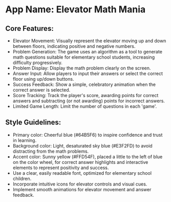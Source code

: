 # **App Name**: Elevator Math Mania

## Core Features:

- Elevator Movement: Visually represent the elevator moving up and down between floors, indicating positive and negative numbers.
- Problem Generation: The game uses an algorithm as a tool to generate math questions suitable for elementary school students, increasing difficulty progressively.
- Problem Display: Display the math problem clearly on the screen.
- Answer Input: Allow players to input their answers or select the correct floor using up/down buttons.
- Success Feedback: Show a simple, celebratory animation when the correct answer is selected.
- Score Tracking: Track the player's score, awarding points for correct answers and subtracting (or not awarding) points for incorrect answers.
- Limited Game Length: Limit the number of questions in each 'game'.

## Style Guidelines:

- Primary color: Cheerful blue (#64B5F6) to inspire confidence and trust in learning.
- Background color: Light, desaturated sky blue (#E3F2FD) to avoid distracting from the math problems.
- Accent color: Sunny yellow (#FFD54F), placed a little to the left of blue on the color wheel, for correct answer highlights and interactive elements to represent positivity and success.
- Use a clear, easily readable font, optimized for elementary school children.
- Incorporate intuitive icons for elevator controls and visual cues.
- Implement smooth animations for elevator movement and answer feedback.